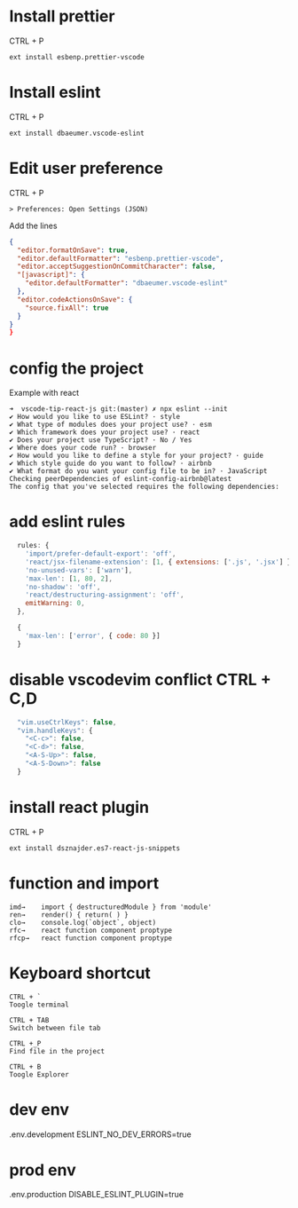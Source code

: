 # Install prettier

CTRL + P

```
ext install esbenp.prettier-vscode
```

# Install eslint

CTRL + P

```
ext install dbaeumer.vscode-eslint
```

# Edit user preference

CTRL + P

```
> Preferences: Open Settings (JSON)
```

Add the lines

```json
{
  "editor.formatOnSave": true,
  "editor.defaultFormatter": "esbenp.prettier-vscode",
  "editor.acceptSuggestionOnCommitCharacter": false,
  "[javascript]": {
    "editor.defaultFormatter": "dbaeumer.vscode-eslint"
  },
  "editor.codeActionsOnSave": {
    "source.fixAll": true
  }
}
}
```

# config the project

Example with react

```
➜  vscode-tip-react-js git:(master) ✗ npx eslint --init
✔ How would you like to use ESLint? · style
✔ What type of modules does your project use? · esm
✔ Which framework does your project use? · react
✔ Does your project use TypeScript? · No / Yes
✔ Where does your code run? · browser
✔ How would you like to define a style for your project? · guide
✔ Which style guide do you want to follow? · airbnb
✔ What format do you want your config file to be in? · JavaScript
Checking peerDependencies of eslint-config-airbnb@latest
The config that you've selected requires the following dependencies:

```

# add eslint rules

```js
  rules: {
    'import/prefer-default-export': 'off',
    'react/jsx-filename-extension': [1, { extensions: ['.js', '.jsx'] }],
    'no-unused-vars': ['warn'],
    'max-len': [1, 80, 2],
    'no-shadow': 'off',
    'react/destructuring-assignment': 'off',
    emitWarning: 0,
  },
```

```js
  {
    'max-len': ['error', { code: 80 }]
  }
```

# disable vscodevim conflict CTRL + C,D

```js
  "vim.useCtrlKeys": false,
  "vim.handleKeys": {
    "<C-c>": false,
    "<C-d>": false,
    "<A-S-Up>": false,
    "<A-S-Down>": false
  }
```

# install react plugin

CTRL + P

```
ext install dsznajder.es7-react-js-snippets
```

# function and import

```
imd→	import { destructuredModule } from 'module'
ren→	render() { return( ) }
clo→	console.log(`object`, object)
rfc→	react function component proptype
rfcp→	react function component proptype
```

# Keyboard shortcut

```
CTRL + `
Toogle terminal

CTRL + TAB
Switch between file tab

CTRL +_P
Find file in the project

CTRL + B
Toogle Explorer
```

# dev env

.env.development
ESLINT_NO_DEV_ERRORS=true

# prod env

.env.production
DISABLE_ESLINT_PLUGIN=true
